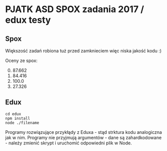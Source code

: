 # PJATK ASD SPOX zadania 2017 / edux testy

## Spox
Większość zadań robiona tuż przed zamknieciem więc niska jakość kodu :)

Oceny ze spox:

0) 87.662
1) 84.416
2) 100.0
3) 27.326

## Edux
```
cd edux
npm install
node ./filename
```
Programy rozwiązujące przykłądy z Eduxa - stąd strktura kodu analogiczna jak w nim.
Programy nie przyjmują argumentów - dane są zahardkodowane - należy zmienić skrypt i uruchomić odpowiedni plik w Node.